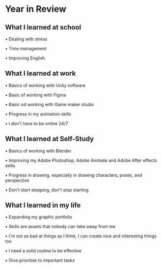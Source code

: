# Year in Review

## What I learned at school
• Dealing with stress

• Time management

• Improving English

## What I learned at work

• Basics of working with Unity software

• Basic of working with Figma 

• Basic od working with Game maker studio

• Progress in my animation skills

• I don't have to be online 24/7


## What I learned at Self-Study
• Basics of working with Blender

• Improving my Adobe Photoshop, Adobe Animate and Adobe After effects skills

• Progress in drawing, especially in drawing characters, poses, and perspective


• Don't start stopping, don't stop starting


## What I learned in my life

• Expanding my graphic portfolio

• Skills are assets that nobody can take away from me

• I'm not as bad at things as I think, I can create nice and interesting things too

• I need a solid routine to be effective

• Give prioritise to important tasks
